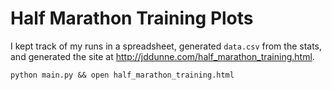 # Half Marathon Training Plots

I kept track of my runs in a spreadsheet, generated `data.csv` from the stats, and generated the site at http://jddunne.com/half_marathon_training.html.

```
python main.py && open half_marathon_training.html
```
